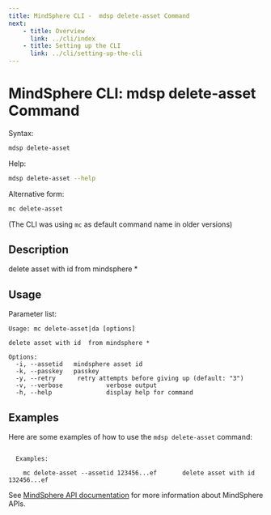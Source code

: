```yaml
---
title: MindSphere CLI -  mdsp delete-asset Command
next:
    - title: Overview
      link: ../cli/index
    - title: Setting up the CLI
      link: ../cli/setting-up-the-cli
---
```


# MindSphere CLI: mdsp delete-asset Command

Syntax:

```bash
mdsp delete-asset
```

Help:

```bash
mdsp delete-asset --help
```

Alternative form:

```bash
mc delete-asset
```

(The CLI was using `mc` as default command name in older versions)

## Description

delete asset with id  from mindsphere *

## Usage

Parameter list:

```text
Usage: mc delete-asset|da [options]

delete asset with id  from mindsphere *

Options:
  -i, --assetid   mindsphere asset id
  -k, --passkey   passkey
  -y, --retry      retry attempts before giving up (default: "3")
  -v, --verbose            verbose output
  -h, --help               display help for command

```

## Examples

Here are some examples of how to use the `mdsp delete-asset` command:

```text

  Examples:

    mc delete-asset --assetid 123456...ef 		delete asset with id 132456...ef

```

See [MindSphere API documentation](https://documentation.mindsphere.io/MindSphere/apis/index.html) for more information about MindSphere APIs.